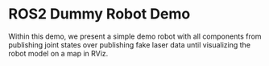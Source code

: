 # ROS2 Dummy Robot Demo

Within this demo, we present a simple demo robot with all components from publishing joint states over publishing fake laser data until visualizing the robot model on a map in RViz.
